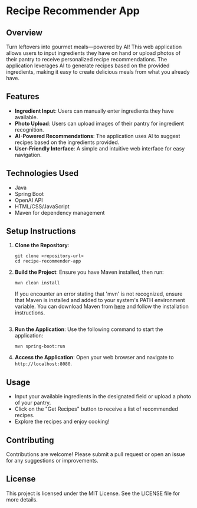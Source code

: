 # Recipe Recommender App

## Overview
Turn leftovers into gourmet meals—powered by AI! This web application allows users to input ingredients they have on hand or upload photos of their pantry to receive personalized recipe recommendations. The application leverages AI to generate recipes based on the provided ingredients, making it easy to create delicious meals from what you already have.

## Features
- **Ingredient Input**: Users can manually enter ingredients they have available.
- **Photo Upload**: Users can upload images of their pantry for ingredient recognition.
- **AI-Powered Recommendations**: The application uses AI to suggest recipes based on the ingredients provided.
- **User-Friendly Interface**: A simple and intuitive web interface for easy navigation.

## Technologies Used
- Java
- Spring Boot
- OpenAI API
- HTML/CSS/JavaScript
- Maven for dependency management

## Setup Instructions
1. **Clone the Repository**:
   ```
   git clone <repository-url>
   cd recipe-recommender-app
   ```

2. **Build the Project**:
   Ensure you have Maven installed, then run:
   ```
   mvn clean install
   ```
   If you encounter an error stating that 'mvn' is not recognized, ensure that Maven is installed and added to your system's PATH environment variable. You can download Maven from [here](https://maven.apache.org/download.cgi) and follow the installation instructions.
   ```

3. **Run the Application**:
   Use the following command to start the application:
   ```
   mvn spring-boot:run
   ```

4. **Access the Application**:
   Open your web browser and navigate to `http://localhost:8080`.

## Usage
- Input your available ingredients in the designated field or upload a photo of your pantry.
- Click on the "Get Recipes" button to receive a list of recommended recipes.
- Explore the recipes and enjoy cooking!

## Contributing
Contributions are welcome! Please submit a pull request or open an issue for any suggestions or improvements.

## License
This project is licensed under the MIT License. See the LICENSE file for more details.